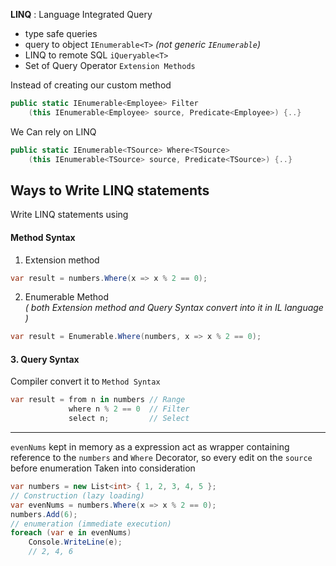 **LINQ** : Language Integrated Query
- type safe queries
- query to object `IEnumerable<T>` _(not generic `IEnumerable`)_
- LINQ to remote SQL `iQueryable<T>`
- Set of Query Operator `Extension Methods`

Instead of creating our custom method
```csharp
public static IEnumerable<Employee> Filter
	(this IEnumerable<Employee> source, Predicate<Employee>) {..}
```
We Can rely on LINQ
```csharp
public static IEnumerable<TSource> Where<TSource>
	(this IEnumerable<TSource> source, Predicate<TSource>) {..}
```
## Ways to Write LINQ statements
Write LINQ statements using
#### Method Syntax
1. Extension method
```csharp
var result = numbers.Where(x => x % 2 == 0);
```
2. Enumerable Method <br> _( both Extension method and Query Syntax convert into it in IL language )_
```csharp
var result = Enumerable.Where(numbers, x => x % 2 == 0);
```
#### 3. Query Syntax
Compiler convert it to `Method Syntax`
```csharp
var result = from n in numbers // Range
			 where n % 2 == 0  // Filter
			 select n;         // Select
```
---
`evenNums` kept in memory as a expression act as wrapper containing reference to the `numbers` and `Where` Decorator, so every edit on the `source` before enumeration Taken into consideration 
```csharp
var numbers = new List<int> { 1, 2, 3, 4, 5 };
// Construction (lazy loading)
var evenNums = numbers.Where(x => x % 2 == 0);
numbers.Add(6);
// enumeration (immediate execution)
foreach (var e in evenNums)
    Console.WriteLine(e);
    // 2, 4, 6
```